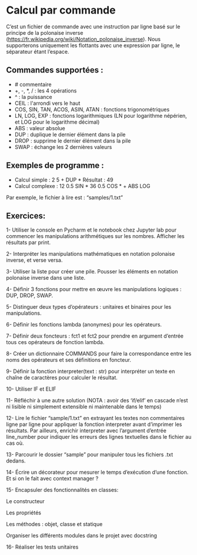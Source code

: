 # Calcul par commande
C’est un fichier de commande avec une instruction par ligne basé sur le 
principe de la polonaise inverse 
(https://fr.wikipedia.org/wiki/Notation_polonaise_inverse). 
Nous supporterons uniquement les flottants avec une expression par ligne, 
le séparateur étant l’espace. 

## Commandes supportées : 

- \# commentaire 
- +, -, *, / : les 4 opérations 
- ^ : la puissance 
- CEIL : l'arrondi vers le haut
- COS, SIN, TAN, ACOS, ASIN, ATAN : fonctions trigonométriques 
- LN, LOG, EXP : fonctions logarithmiques (LN pour logarithme népérien, 
et LOG pour le logarithme décimal) 
- ABS : valeur absolue 
- DUP : duplique le dernier élément dans la pile 
- DROP : supprime le dernier élément dans la pile 
- SWAP : échange les 2 dernières valeurs 

## Exemples de programme : 
- Calcul simple :
    2 5 + DUP * 
    Résultat : 49 
- Calcul complexe : 
    12 0.5 SIN * 36 0.5 COS * + ABS LOG 

Par exemple, le fichier à lire est : “samples/1.txt” 

## Exercices:

1- Utiliser le console en Pycharm et le notebook chez Jupyter lab pour commencer les manipulations arithmétiques sur les nombres. Afficher les résultats par print.

2- Interpréter les manipulations mathématiques en notation polonaise inverse, et verse versa.

3- Utiliser la liste pour créer une pile. Pousser les éléments en notation polonaise inverse dans une liste.

4- Définir 3 fonctions pour mettre en œuvre les manipulations logiques : DUP, DROP, SWAP.

5- Distinguer deux types d’opérateurs : unitaires et binaires pour les manipulations.

6- Définir les fonctions lambda (anonymes) pour les opérateurs.

7- Définir deux foncteurs : fct1 et fct2 pour prendre en argument d’entrée tous ces opérateurs de fonction lambda.

8- Créer un dictionnaire COMMANDS pour faire la correspondance entre les noms des opérateurs et ses définitions en foncteur.

9- Définir la fonction interpreter(text : str) pour interpréter un texte en chaîne de caractères pour calculer le résultat.

10- Utiliser IF et ELIF

11- Réfléchir à une autre solution (NOTA : avoir des ‘if/elif’ en cascade n’est ni lisible ni simplement extensible ni maintenable dans le temps)

12- Lire le fichier “sample/1.txt” en extrayant les textes non commentaires ligne par ligne pour appliquer la fonction interpreter avant d’imprimer les résultats. Par ailleurs, enrichir interpreter avec l’argument d’entrée line_number pour indiquer les erreurs des lignes textuelles dans le fichier au cas où.

13- Parcourir le dossier “sample” pour manipuler tous les fichiers .txt dedans.

14- Écrire un décorateur pour mesurer le temps d’exécution d’une fonction. Et si on le fait avec context manager ?

15- Encapsuler des fonctionnalités en classes:

Le constructeur

Les propriétés

Les méthodes : objet, classe et statique

Organiser les différents modules dans le projet avec docstring

16- Réaliser les tests unitaires